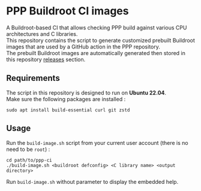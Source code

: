 # PPP Buildroot CI images

A Buildroot-based CI that allows checking PPP build against various CPU architectures and C libraries.  
This repository contains the script to generate customized prebuilt Buildroot images that are used by a GitHub action in the PPP repository.  
The prebuilt Buildroot images are automatically generated then stored in this repository [releases](https://github.com/ppp-project/ppp-ci/releases) section.

## Requirements

The script in this repository is designed to run on **Ubuntu 22.04**.  
Make sure the following packages are installed :
```
sudo apt install build-essential curl git zstd
```

## Usage

Run the `build-image.sh` script from your current user account (there is no need to be `root`) :
```
cd path/to/ppp-ci
./build-image.sh <buildroot defconfig> <C library name> <output directory>
```

Run `build-image.sh` without parameter to display the embedded help.
